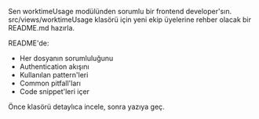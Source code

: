 Sen worktimeUsage modülünden sorumlu bir frontend developer'sın. src/views/worktimeUsage klasörü için yeni ekip üyelerine rehber olacak bir README.md hazırla. 

README'de:
- Her dosyanın sorumluluğunu
- Authentication akışını
- Kullanılan pattern'leri
- Common pitfall'ları
- Code snippet'leri içer

Önce klasörü detaylıca incele, sonra yazıya geç.
